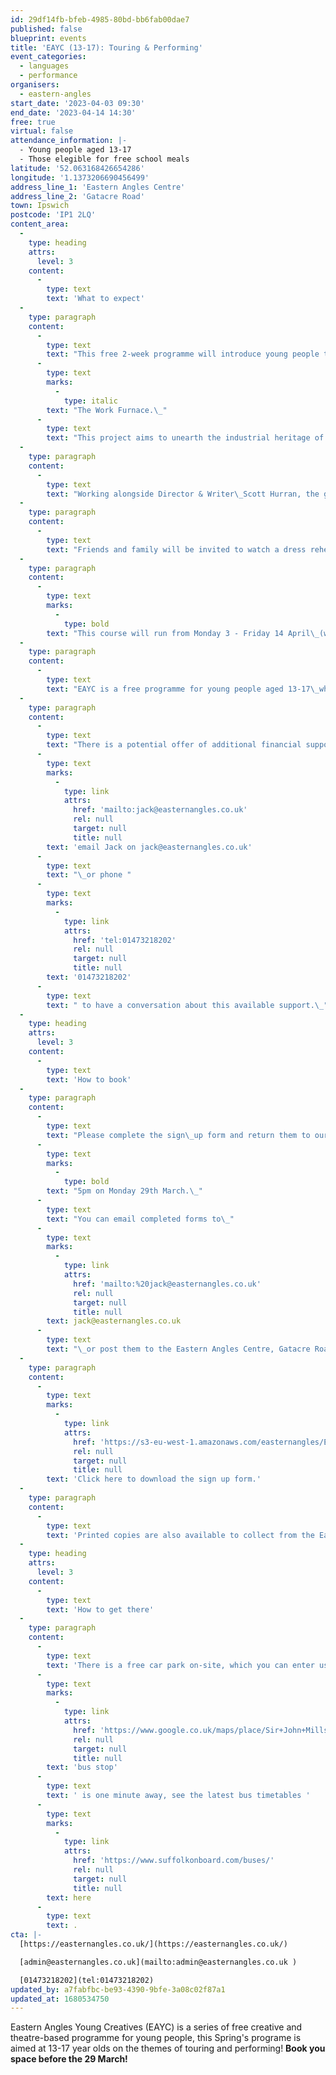 ```yaml
---
id: 29df14fb-bfeb-4985-80bd-bb6fab00dae7
published: false
blueprint: events
title: 'EAYC (13-17): Touring & Performing'
event_categories:
  - languages
  - performance
organisers:
  - eastern-angles
start_date: '2023-04-03 09:30'
end_date: '2023-04-14 14:30'
free: true
virtual: false
attendance_information: |-
  - Young people aged 13-17
  - Those elegible for free school meals
latitude: '52.063168426654286'
longitude: '1.1373206690456499'
address_line_1: 'Eastern Angles Centre'
address_line_2: 'Gatacre Road'
town: Ipswich
postcode: 'IP1 2LQ'
content_area:
  -
    type: heading
    attrs:
      level: 3
    content:
      -
        type: text
        text: 'What to expect'
  -
    type: paragraph
    content:
      -
        type: text
        text: "This free 2-week programme will introduce young people to advanced level drama practices, including devising a piece of theatre based around our current\_community heritage project\_"
      -
        type: text
        marks:
          -
            type: italic
        text: "The Work Furnace.\_"
      -
        type: text
        text: "This project aims to unearth the industrial heritage of Ipswich and celebrate the stories of the people who worked in the town's factories in the late 20th century."
  -
    type: paragraph
    content:
      -
        type: text
        text: "Working alongside Director & Writer\_Scott Hurran, the group will create their own show to tour and perform to two local care homes in this exciting intergenerational project. Young people will not only develop their drama skills, but will also support their mental growth, divergent thinking and social skills.\_"
  -
    type: paragraph
    content:
      -
        type: text
        text: "Friends and family will be invited to watch a dress rehearsal performance of the show at the\_Sir John Mills Theatre (Eastern Angles Centre) on Thursday 13th April, before touring the final performance to care on homes on Friday 14th April.\_"
  -
    type: paragraph
    content:
      -
        type: text
        marks:
          -
            type: bold
        text: "This course will run from Monday 3 - Friday 14 April\_(weekdays only)\_from\_9.30am-2.30pm.\_"
  -
    type: paragraph
    content:
      -
        type: text
        text: "EAYC is a free programme for young people aged 13-17\_who are eligible for free school\_meals.\_If you're interested in taking part but are not eligible for free school meals, please do still get in touch with Eastern Angles."
  -
    type: paragraph
    content:
      -
        type: text
        text: "There is a potential offer of additional financial support for transport and other expenses that may come up as a result of attending this programme. Please\_"
      -
        type: text
        marks:
          -
            type: link
            attrs:
              href: 'mailto:jack@easternangles.co.uk'
              rel: null
              target: null
              title: null
        text: 'email Jack on jack@easternangles.co.uk'
      -
        type: text
        text: "\_or phone "
      -
        type: text
        marks:
          -
            type: link
            attrs:
              href: 'tel:01473218202'
              rel: null
              target: null
              title: null
        text: '01473218202'
      -
        type: text
        text: " to have a conversation about this available support.\_"
  -
    type: heading
    attrs:
      level: 3
    content:
      -
        type: text
        text: 'How to book'
  -
    type: paragraph
    content:
      -
        type: text
        text: "Please complete the sign\_up form and return them to our Engagement Officer Jack Tricker by\_"
      -
        type: text
        marks:
          -
            type: bold
        text: "5pm on Monday 29th March.\_"
      -
        type: text
        text: "You can email completed forms to\_"
      -
        type: text
        marks:
          -
            type: link
            attrs:
              href: 'mailto:%20jack@easternangles.co.uk'
              rel: null
              target: null
              title: null
        text: jack@easternangles.co.uk
      -
        type: text
        text: "\_or post them to the Eastern Angles Centre, Gatacre Road, Ipswich IP1 2LQ."
  -
    type: paragraph
    content:
      -
        type: text
        marks:
          -
            type: link
            attrs:
              href: 'https://s3-eu-west-1.amazonaws.com/easternangles/Eastern-Angles-Centre/Sign-up-form-EAYC-Touring-Performing-2023.docx'
              rel: null
              target: null
              title: null
        text: 'Click here to download the sign up form.'
  -
    type: paragraph
    content:
      -
        type: text
        text: 'Printed copies are also available to collect from the Eastern Angles Centre.'
  -
    type: heading
    attrs:
      level: 3
    content:
      -
        type: text
        text: 'How to get there'
  -
    type: paragraph
    content:
      -
        type: text
        text: 'There is a free car park on-site, which you can enter using the large blue gates located on the right-hand side of Gatacre Road. Other car parks nearby which are pay and display include: South Street Car Park (10 min walk to theatre), Portman Road Car Park (16 min walk to theatre). The closest '
      -
        type: text
        marks:
          -
            type: link
            attrs:
              href: 'https://www.google.co.uk/maps/place/Sir+John+Mills+Theatre/@52.0631843,1.1376062,19.75z/data=!4m12!1m6!3m5!1s0x47d9a1b5f34a8ddd:0xe05bc781d84ef4dd!2sEastern+Angles+Centre!8m2!3d52.0631422!4d1.13732!3m4!1s0x47d9a1b5f9a67d49:0x8856208cee78829a!8m2!3d52.063236!4d1.137275'
              rel: null
              target: null
              title: null
        text: 'bus stop'
      -
        type: text
        text: ' is one minute away, see the latest bus timetables '
      -
        type: text
        marks:
          -
            type: link
            attrs:
              href: 'https://www.suffolkonboard.com/buses/'
              rel: null
              target: null
              title: null
        text: here
      -
        type: text
        text: .
cta: |-
  [https://easternangles.co.uk/](https://easternangles.co.uk/)

  [admin@easternangles.co.uk](mailto:admin@easternangles.co.uk )

  [01473218202](tel:01473218202)
updated_by: a7fabfbc-be93-4390-9bfe-3a08c02f87a1
updated_at: 1680534750
---
```

Eastern Angles Young Creatives (EAYC) is a series of free creative and theatre-based programme for young people, this Spring's programe is aimed at 13-17 year olds on the themes of touring and performing! **Book you space before the 29 March!**